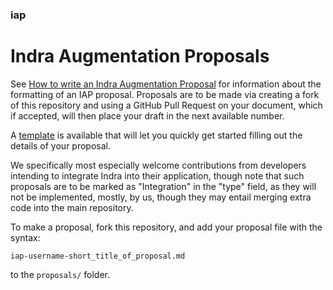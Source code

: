 ### iap

# Indra Augmentation Proposals

See [How to write an Indra Augmentation Proposal](iap-l0k18-how_to_write_iap.md) for information about the formatting of an IAP proposal. Proposals are to be made via creating a fork of this repository and using a GitHub Pull Request on your document, which if accepted, will then place your draft in the next available number.

A [template](iap-template.md) is available that will let you quickly get started filling out the details of your proposal.

We specifically most especially welcome contributions from developers intending to integrate Indra into their application, though note that such proposals are to be marked as "Integration" in the "type" field, as they will not be implemented, mostly, by us, though they may entail merging extra code into the main repository.

To make a proposal, fork this repository, and add your proposal file with the syntax:

    iap-username-short_title_of_proposal.md

to the `proposals/` folder.
